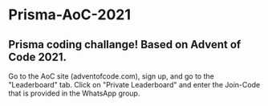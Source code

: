 # Prisma-AoC-2021

## Prisma coding challange! Based on Advent of Code 2021.

Go to the AoC site (adventofcode.com), sign up, and go to the "Leaderboard" tab. Click on "Private Leaderboard" and enter the Join-Code that is provided in the WhatsApp group.
